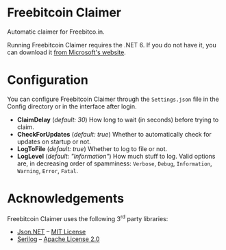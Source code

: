 # Freebitcoin Claimer

Automatic claimer for Freebitco.in.

Running Freebitcoin Claimer requires the .NET 6. If you do not have it, you can download it [from Microsoft's website](https://dotnet.microsoft.com/pt-br/download/dotnet/6.0).

# Configuration
You can configure Freebitcoin Claimer through the `Settings.json` file in the Config directory or in the interface after login.

* **ClaimDelay** (*default: 30*) How long to wait (in seconds) before trying to claim.
* **CheckForUpdates** (*default: true*) Whether to automatically check for updates on startup or not.
* **LogToFile** (*default: true*) Whether to log to file or not.
* **LogLevel** (*default: "Information"*) How much stuff to log. Valid options are, in decreasing order of spamminess: `Verbose`, `Debug`, `Information`, `Warning`, `Error`, `Fatal`.

# Acknowledgements
Freebitcoin Claimer uses the following 3<sup>rd</sup> party libraries:
* [Json.NET](https://github.com/JamesNK/Newtonsoft.Json) &ndash; [MIT License](https://github.com/JamesNK/Newtonsoft.Json/blob/master/LICENSE.md)
* [Serilog](https://github.com/serilog/serilog) &ndash; [Apache License 2.0](https://github.com/serilog/serilog/blob/dev/LICENSE)
